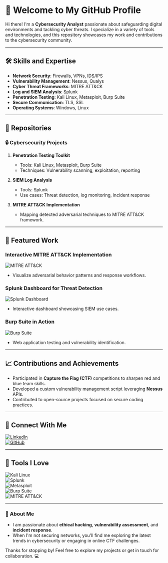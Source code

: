 # 👋 Welcome to My GitHub Profile

Hi there! I'm a **Cybersecurity Analyst** passionate about safeguarding digital environments and tackling cyber threats. I specialize in a variety of tools and technologies, and this repository showcases my work and contributions to the cybersecurity community.

---

## 🛠️ **Skills and Expertise**

- **Network Security**: Firewalls, VPNs, IDS/IPS
- **Vulnerability Management**: Nessus, Qualys
- **Cyber Threat Frameworks**: MITRE ATT&CK
- **Log and SIEM Analysis**: Splunk
- **Penetration Testing**: Kali Linux, Metasploit, Burp Suite
- **Secure Communication**: TLS, SSL
- **Operating Systems**: Windows, Linux

---

## 📂 **Repositories**

### 🔒 **Cybersecurity Projects**
1. **Penetration Testing Toolkit**
   - Tools: Kali Linux, Metasploit, Burp Suite
   - Techniques: Vulnerability scanning, exploitation, reporting

2. **SIEM Log Analysis**
   - Tools: Splunk
   - Use cases: Threat detection, log monitoring, incident response

3. **MITRE ATT&CK Implementation**
   - Mapping detected adversarial techniques to MITRE ATT&CK framework.

---

## 🌟 **Featured Work**

### **Interactive MITRE ATT&CK Implementation**
![MITRE ATT&CK](https://via.placeholder.com/800x200?text=MITRE+ATT%26CK+Framework+Demo)
- Visualize adversarial behavior patterns and response workflows.

### **Splunk Dashboard for Threat Detection**
![Splunk Dashboard](https://via.placeholder.com/800x200?text=Splunk+Threat+Detection+Dashboard)
- Interactive dashboard showcasing SIEM use cases.

### **Burp Suite in Action**
![Burp Suite](https://via.placeholder.com/800x200?text=Burp+Suite+Example)
- Web application testing and vulnerability identification.

---

## 📈 **Contributions and Achievements**

- Participated in **Capture the Flag (CTF)** competitions to sharpen red and blue team skills.
- Developed a custom vulnerability management script leveraging **Nessus** APIs.
- Contributed to open-source projects focused on secure coding practices.

---

## 📧 **Connect With Me**

[![LinkedIn](https://img.shields.io/badge/LinkedIn-Connect-blue)](https://www.linkedin.com/in/your-linkedin-profile)  
[![GitHub](https://img.shields.io/badge/GitHub-Follow-black)](https://github.com/your-github-profile)

---

## 🧰 **Tools I Love**

![Kali Linux](https://img.shields.io/badge/-Kali%20Linux-557C94?logo=linux&logoColor=white)  
![Splunk](https://img.shields.io/badge/-Splunk-F90000?logo=splunk&logoColor=white)  
![Metasploit](https://img.shields.io/badge/-Metasploit-1173BF?logo=metasploit&logoColor=white)  
![Burp Suite](https://img.shields.io/badge/-Burp%20Suite-orange?logo=burpsuite&logoColor=white)  
![MITRE ATT&CK](https://img.shields.io/badge/-MITRE%20ATT%26CK-red)

---

### 📝 **About Me**

- I am passionate about **ethical hacking**, **vulnerability assessment**, and **incident response**.
- When I'm not securing networks, you'll find me exploring the latest trends in cybersecurity or engaging in online CTF challenges.

Thanks for stopping by! Feel free to explore my projects or get in touch for collaboration. 💻

